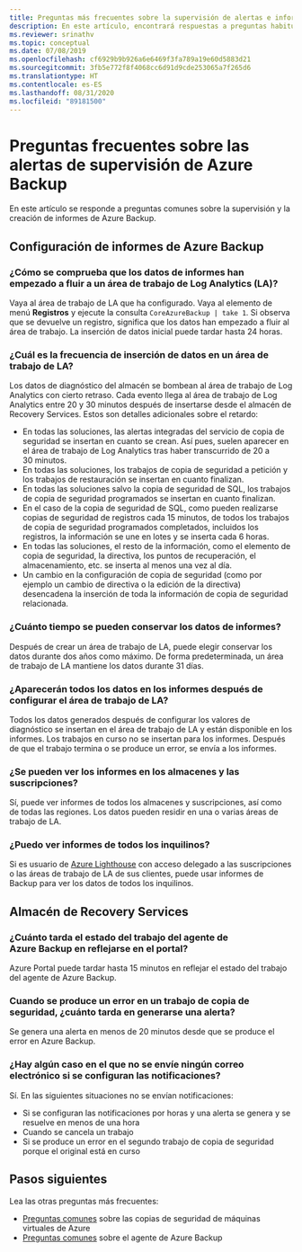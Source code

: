 ```yaml
---
title: Preguntas más frecuentes sobre la supervisión de alertas e informes
description: En este artículo, encontrará respuestas a preguntas habituales sobre los informes de Azure Backup Monitoring Alert y Azure Backup.
ms.reviewer: srinathv
ms.topic: conceptual
ms.date: 07/08/2019
ms.openlocfilehash: cf6929b9b926a6e6469f3fa789a19e60d5883d21
ms.sourcegitcommit: 3fb5e772f8f4068cc6d91d9cde253065a7f265d6
ms.translationtype: HT
ms.contentlocale: es-ES
ms.lasthandoff: 08/31/2020
ms.locfileid: "89181500"
---
```

# <a name="azure-backup-monitoring-alert---faq"></a>Preguntas frecuentes sobre las alertas de supervisión de Azure Backup

En este artículo se responde a preguntas comunes sobre la supervisión y la creación de informes de Azure Backup.

## <a name="configure-azure-backup-reports"></a>Configuración de informes de Azure Backup

### <a name="how-do-i-check-if-reporting-data-has-started-flowing-into-a-log-analytics-la-workspace"></a>¿Cómo se comprueba que los datos de informes han empezado a fluir a un área de trabajo de Log Analytics (LA)?

Vaya al área de trabajo de LA que ha configurado. Vaya al elemento de menú **Registros** y ejecute la consulta `CoreAzureBackup | take 1`. Si observa que se devuelve un registro, significa que los datos han empezado a fluir al área de trabajo. La inserción de datos inicial puede tardar hasta 24 horas.

### <a name="what-is-the-frequency-of-data-push-to-an-la-workspace"></a>¿Cuál es la frecuencia de inserción de datos en un área de trabajo de LA?

Los datos de diagnóstico del almacén se bombean al área de trabajo de Log Analytics con cierto retraso. Cada evento llega al área de trabajo de Log Analytics entre 20 y 30 minutos después de insertarse desde el almacén de Recovery Services. Estos son detalles adicionales sobre el retardo:

* En todas las soluciones, las alertas integradas del servicio de copia de seguridad se insertan en cuanto se crean. Así pues, suelen aparecer en el área de trabajo de Log Analytics tras haber transcurrido de 20 a 30 minutos.
* En todas las soluciones, los trabajos de copia de seguridad a petición y los trabajos de restauración se insertan en cuanto finalizan.
* En todas las soluciones salvo la copia de seguridad de SQL, los trabajos de copia de seguridad programados se insertan en cuanto finalizan.
* En el caso de la copia de seguridad de SQL, como pueden realizarse copias de seguridad de registros cada 15 minutos, de todos los trabajos de copia de seguridad programados completados, incluidos los registros, la información se une en lotes y se inserta cada 6 horas.
* En todas las soluciones, el resto de la información, como el elemento de copia de seguridad, la directiva, los puntos de recuperación, el almacenamiento, etc. se inserta al menos una vez al día.
* Un cambio en la configuración de copia de seguridad (como por ejemplo un cambio de directiva o la edición de la directiva) desencadena la inserción de toda la información de copia de seguridad relacionada.

### <a name="how-long-can-i-retain-reporting-data"></a>¿Cuánto tiempo se pueden conservar los datos de informes?

Después de crear un área de trabajo de LA, puede elegir conservar los datos durante dos años como máximo. De forma predeterminada, un área de trabajo de LA mantiene los datos durante 31 días.

### <a name="will-i-see-all-my-data-in-reports-after-i-configure-the-la-workspace"></a>¿Aparecerán todos los datos en los informes después de configurar el área de trabajo de LA?

 Todos los datos generados después de configurar los valores de diagnóstico se insertan en el área de trabajo de LA y están disponible en los informes. Los trabajos en curso no se insertan para los informes. Después de que el trabajo termina o se produce un error, se envía a los informes.

### <a name="can-i-view-reports-across-vaults-and-subscriptions"></a>¿Se pueden ver los informes en los almacenes y las suscripciones?

Sí, puede ver informes de todos los almacenes y suscripciones, así como de todas las regiones. Los datos pueden residir en una o varias áreas de trabajo de LA.

### <a name="can-i-view-reports-across-tenants"></a>¿Puedo ver informes de todos los inquilinos?

Si es usuario de [Azure Lighthouse](https://azure.microsoft.com/services/azure-lighthouse/) con acceso delegado a las suscripciones o las áreas de trabajo de LA de sus clientes, puede usar informes de Backup para ver los datos de todos los inquilinos.

## <a name="recovery-services-vault"></a>Almacén de Recovery Services

### <a name="how-long-does-it-take-for-the-azure-backup-agent-job-status-to-reflect-in-the-portal"></a>¿Cuánto tarda el estado del trabajo del agente de Azure Backup en reflejarse en el portal?

Azure Portal puede tardar hasta 15 minutos en reflejar el estado del trabajo del agente de Azure Backup.

### <a name="when-a-backup-job-fails-how-long-does-it-take-to-raise-an-alert"></a>Cuando se produce un error en un trabajo de copia de seguridad, ¿cuánto tarda en generarse una alerta?

Se genera una alerta en menos de 20 minutos desde que se produce el error en Azure Backup.

### <a name="is-there-a-case-where-an-email-wont-be-sent-if-notifications-are-configured"></a>¿Hay algún caso en el que no se envíe ningún correo electrónico si se configuran las notificaciones?

Sí. En las siguientes situaciones no se envían notificaciones:

* Si se configuran las notificaciones por horas y una alerta se genera y se resuelve en menos de una hora
* Cuando se cancela un trabajo
* Si se produce un error en el segundo trabajo de copia de seguridad porque el original está en curso

## <a name="next-steps"></a>Pasos siguientes

Lea las otras preguntas más frecuentes:

* [Preguntas comunes](backup-azure-vm-backup-faq.md) sobre las copias de seguridad de máquinas virtuales de Azure
* [Preguntas comunes](backup-azure-file-folder-backup-faq.md) sobre el agente de Azure Backup
